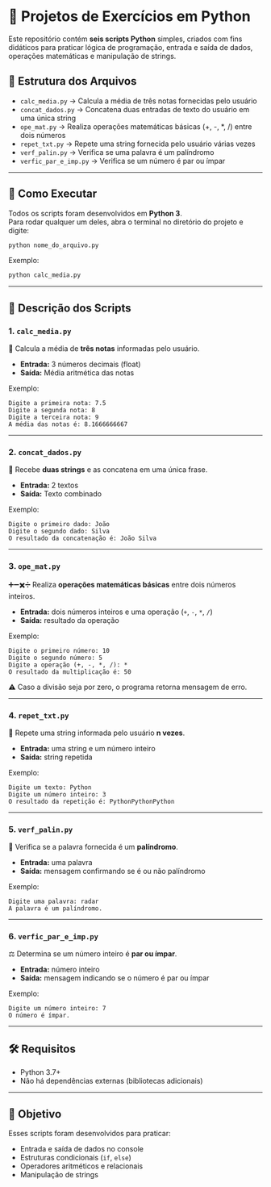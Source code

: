 # 🐍 Projetos de Exercícios em Python

Este repositório contém **seis scripts Python** simples, criados com fins didáticos para praticar lógica de programação, entrada e saída de dados, operações matemáticas e manipulação de strings.

## 📂 Estrutura dos Arquivos

- `calc_media.py` → Calcula a média de três notas fornecidas pelo usuário  
- `concat_dados.py` → Concatena duas entradas de texto do usuário em uma única string  
- `ope_mat.py` → Realiza operações matemáticas básicas (+, -, *, /) entre dois números  
- `repet_txt.py` → Repete uma string fornecida pelo usuário várias vezes  
- `verf_palin.py` → Verifica se uma palavra é um palíndromo  
- `verfic_par_e_imp.py` → Verifica se um número é par ou ímpar  

---

## 🚀 Como Executar

Todos os scripts foram desenvolvidos em **Python 3**.  
Para rodar qualquer um deles, abra o terminal no diretório do projeto e digite:

```bash
python nome_do_arquivo.py
```

Exemplo:

```bash
python calc_media.py
```

---

## 📑 Descrição dos Scripts

### 1. `calc_media.py`  
📘 Calcula a média de **três notas** informadas pelo usuário.  
- **Entrada:** 3 números decimais (float)  
- **Saída:** Média aritmética das notas  

Exemplo:
```text
Digite a primeira nota: 7.5
Digite a segunda nota: 8
Digite a terceira nota: 9
A média das notas é: 8.1666666667
```

---

### 2. `concat_dados.py`  
📝 Recebe **duas strings** e as concatena em uma única frase.  
- **Entrada:** 2 textos  
- **Saída:** Texto combinado  

Exemplo:
```text
Digite o primeiro dado: João
Digite o segundo dado: Silva
O resultado da concatenação é: João Silva
```

---

### 3. `ope_mat.py`  
➕➖✖️➗ Realiza **operações matemáticas básicas** entre dois números inteiros.  
- **Entrada:** dois números inteiros e uma operação (`+`, `-`, `*`, `/`)  
- **Saída:** resultado da operação  

Exemplo:
```text
Digite o primeiro número: 10
Digite o segundo número: 5
Digite a operação (+, -, *, /): *
O resultado da multiplicação é: 50
```

⚠️ Caso a divisão seja por zero, o programa retorna mensagem de erro.

---

### 4. `repet_txt.py`  
🔁 Repete uma string informada pelo usuário **n vezes**.  
- **Entrada:** uma string e um número inteiro  
- **Saída:** string repetida  

Exemplo:
```text
Digite um texto: Python
Digite um número inteiro: 3
O resultado da repetição é: PythonPythonPython
```

---

### 5. `verf_palin.py`  
🔄 Verifica se a palavra fornecida é um **palíndromo**.  
- **Entrada:** uma palavra  
- **Saída:** mensagem confirmando se é ou não palíndromo  

Exemplo:
```text
Digite uma palavra: radar
A palavra é um palíndromo.
```

---

### 6. `verfic_par_e_imp.py`  
⚖️ Determina se um número inteiro é **par ou ímpar**.  
- **Entrada:** número inteiro  
- **Saída:** mensagem indicando se o número é par ou ímpar  

Exemplo:
```text
Digite um número inteiro: 7
O número é ímpar.
```

---

## 🛠️ Requisitos

- Python 3.7+  
- Não há dependências externas (bibliotecas adicionais)

---

## 🎯 Objetivo

Esses scripts foram desenvolvidos para praticar:
- Entrada e saída de dados no console  
- Estruturas condicionais (`if`, `else`)  
- Operadores aritméticos e relacionais  
- Manipulação de strings  

